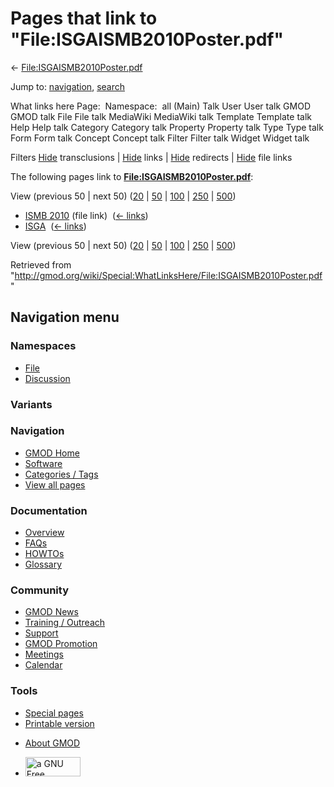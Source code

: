 <div id="mw-page-base" class="noprint">

</div>

<div id="mw-head-base" class="noprint">

</div>

<div id="content" class="mw-body" role="main">

<span id="top"></span>

<div id="mw-js-message" style="display:none;">

</div>



# <span dir="auto">Pages that link to "File:ISGAISMB2010Poster.pdf"</span>

<div id="bodyContent">

<div id="contentSub">

←
[File:ISGAISMB2010Poster.pdf](/wiki/File:ISGAISMB2010Poster.pdf "File:ISGAISMB2010Poster.pdf")

</div>

<div id="jump-to-nav" class="mw-jump">

Jump to: [navigation](#mw-navigation), [search](#p-search)

</div>

<div id="mw-content-text">

What links here Page:  Namespace:  all (Main) Talk User User talk GMOD
GMOD talk File File talk MediaWiki MediaWiki talk Template Template talk
Help Help talk Category Category talk Property Property talk Type Type
talk Form Form talk Concept Concept talk Filter Filter talk Widget
Widget talk

Filters
[Hide](/mediawiki/index.php?title=Special:WhatLinksHere/File:ISGAISMB2010Poster.pdf&hidetrans=1 "Special:WhatLinksHere/File:ISGAISMB2010Poster.pdf")
transclusions \|
[Hide](/mediawiki/index.php?title=Special:WhatLinksHere/File:ISGAISMB2010Poster.pdf&hidelinks=1 "Special:WhatLinksHere/File:ISGAISMB2010Poster.pdf")
links \|
[Hide](/mediawiki/index.php?title=Special:WhatLinksHere/File:ISGAISMB2010Poster.pdf&hideredirs=1 "Special:WhatLinksHere/File:ISGAISMB2010Poster.pdf")
redirects \|
[Hide](/mediawiki/index.php?title=Special:WhatLinksHere/File:ISGAISMB2010Poster.pdf&hideimages=1 "Special:WhatLinksHere/File:ISGAISMB2010Poster.pdf")
file links

The following pages link to
**[File:ISGAISMB2010Poster.pdf](/wiki/File:ISGAISMB2010Poster.pdf "File:ISGAISMB2010Poster.pdf")**:

View (previous 50 \| next 50)
([20](/mediawiki/index.php?title=Special:WhatLinksHere/File:ISGAISMB2010Poster.pdf&limit=20 "Special:WhatLinksHere/File:ISGAISMB2010Poster.pdf")
\|
[50](/mediawiki/index.php?title=Special:WhatLinksHere/File:ISGAISMB2010Poster.pdf&limit=50 "Special:WhatLinksHere/File:ISGAISMB2010Poster.pdf")
\|
[100](/mediawiki/index.php?title=Special:WhatLinksHere/File:ISGAISMB2010Poster.pdf&limit=100 "Special:WhatLinksHere/File:ISGAISMB2010Poster.pdf")
\|
[250](/mediawiki/index.php?title=Special:WhatLinksHere/File:ISGAISMB2010Poster.pdf&limit=250 "Special:WhatLinksHere/File:ISGAISMB2010Poster.pdf")
\|
[500](/mediawiki/index.php?title=Special:WhatLinksHere/File:ISGAISMB2010Poster.pdf&limit=500 "Special:WhatLinksHere/File:ISGAISMB2010Poster.pdf"))

- [ISMB 2010](/wiki/ISMB_2010 "ISMB 2010") (file link) ‎
  <span class="mw-whatlinkshere-tools">([←
  links](/mediawiki/index.php?title=Special:WhatLinksHere&target=ISMB+2010 "Special:WhatLinksHere"))</span>
- [ISGA](/wiki/ISGA "ISGA") ‎ <span class="mw-whatlinkshere-tools">([←
  links](/mediawiki/index.php?title=Special:WhatLinksHere&target=ISGA "Special:WhatLinksHere"))</span>

View (previous 50 \| next 50)
([20](/mediawiki/index.php?title=Special:WhatLinksHere/File:ISGAISMB2010Poster.pdf&limit=20 "Special:WhatLinksHere/File:ISGAISMB2010Poster.pdf")
\|
[50](/mediawiki/index.php?title=Special:WhatLinksHere/File:ISGAISMB2010Poster.pdf&limit=50 "Special:WhatLinksHere/File:ISGAISMB2010Poster.pdf")
\|
[100](/mediawiki/index.php?title=Special:WhatLinksHere/File:ISGAISMB2010Poster.pdf&limit=100 "Special:WhatLinksHere/File:ISGAISMB2010Poster.pdf")
\|
[250](/mediawiki/index.php?title=Special:WhatLinksHere/File:ISGAISMB2010Poster.pdf&limit=250 "Special:WhatLinksHere/File:ISGAISMB2010Poster.pdf")
\|
[500](/mediawiki/index.php?title=Special:WhatLinksHere/File:ISGAISMB2010Poster.pdf&limit=500 "Special:WhatLinksHere/File:ISGAISMB2010Poster.pdf"))

</div>

<div class="printfooter">

Retrieved from
"<http://gmod.org/wiki/Special:WhatLinksHere/File:ISGAISMB2010Poster.pdf>"

</div>

<div id="catlinks" class="catlinks catlinks-allhidden">

</div>

<div class="visualClear">

</div>

</div>

</div>

<div id="mw-navigation">

## Navigation menu

<div id="mw-head">



<div id="left-navigation">

<div id="p-namespaces" class="vectorTabs" role="navigation"
aria-labelledby="p-namespaces-label">

### Namespaces

- <span id="ca-nstab-image"><a href="/wiki/File:ISGAISMB2010Poster.pdf" accesskey="c"
  title="View the file page [c]">File</a></span>
- <span id="ca-talk"><a
  href="/mediawiki/index.php?title=File_talk:ISGAISMB2010Poster.pdf&amp;action=edit&amp;redlink=1"
  accesskey="t"
  title="Discussion about the content page [t]">Discussion</a></span>

</div>

<div id="p-variants" class="vectorMenu emptyPortlet" role="navigation"
aria-labelledby="p-variants-label">

### 

### Variants[](#)

<div class="menu">

</div>

</div>

</div>

<div id="right-navigation">





</div>



</div>

</div>

</div>

<div id="mw-panel">

<div id="p-logo" role="banner">

<a href="/wiki/Main_Page"
style="background-image: url(http://gmod.org/images/GMOD-cogs.png);"
title="Visit the main page"></a>

</div>

<div id="p-Navigation" class="portal" role="navigation"
aria-labelledby="p-Navigation-label">

### Navigation

<div class="body">

- <span id="n-GMOD-Home">[GMOD Home](/wiki/Main_Page)</span>
- <span id="n-Software">[Software](/wiki/GMOD_Components)</span>
- <span id="n-Categories-.2F-Tags">[Categories /
  Tags](/wiki/Categories)</span>
- <span id="n-View-all-pages">[View all
  pages](/wiki/Special:AllPages)</span>

</div>

</div>

<div id="p-Documentation" class="portal" role="navigation"
aria-labelledby="p-Documentation-label">

### Documentation

<div class="body">

- <span id="n-Overview">[Overview](/wiki/Overview)</span>
- <span id="n-FAQs">[FAQs](/wiki/Category:FAQ)</span>
- <span id="n-HOWTOs">[HOWTOs](/wiki/Category:HOWTO)</span>
- <span id="n-Glossary">[Glossary](/wiki/Glossary)</span>

</div>

</div>

<div id="p-Community" class="portal" role="navigation"
aria-labelledby="p-Community-label">

### Community

<div class="body">

- <span id="n-GMOD-News">[GMOD News](/wiki/GMOD_News)</span>
- <span id="n-Training-.2F-Outreach">[Training /
  Outreach](/wiki/Training_and_Outreach)</span>
- <span id="n-Support">[Support](/wiki/Support)</span>
- <span id="n-GMOD-Promotion">[GMOD
  Promotion](/wiki/GMOD_Promotion)</span>
- <span id="n-Meetings">[Meetings](/wiki/Meetings)</span>
- <span id="n-Calendar">[Calendar](/wiki/Calendar)</span>

</div>

</div>

<div id="p-tb" class="portal" role="navigation"
aria-labelledby="p-tb-label">

### Tools

<div class="body">

- <span id="t-specialpages"><a href="/wiki/Special:SpecialPages" accesskey="q"
  title="A list of all special pages [q]">Special pages</a></span>
- <span id="t-print"><a
  href="/mediawiki/index.php?title=Special:WhatLinksHere/File:ISGAISMB2010Poster.pdf&amp;printable=yes"
  rel="alternate" accesskey="p"
  title="Printable version of this page [p]">Printable version</a></span>

</div>

</div>

</div>

</div>

<div id="footer" role="contentinfo">

- <span id="footer-places-about">[About
  GMOD](/wiki/GMOD:About "GMOD:About")</span>

<!-- -->

- <span id="footer-copyrightico">[<img src="http://www.gnu.org/graphics/gfdl-logo-small.png" width="88"
  height="31" alt="a GNU Free Documentation License" />](http://www.gnu.org/licenses/fdl-1.3.html)</span>


<div style="clear:both">

</div>

</div>
